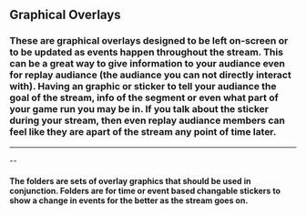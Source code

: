 ## Graphical Overlays

### These are graphical overlays designed to be left on-screen or to be updated as events happen throughout the stream. This can be a great way to give information to your audiance even for replay audiance (the audiance you can not directly interact with). Having an graphic or sticker to tell your audiance the goal of the stream, info of the segment or even what part of your game run you may be in. If you talk about the sticker during your stream, then even replay audiance members can feel like they are apart of the stream any point of time later.

---

--



#### The folders are sets of overlay graphics that should be used in conjunction. Folders are for time or event based changable stickers to show a change in events for the better as the stream goes on.
